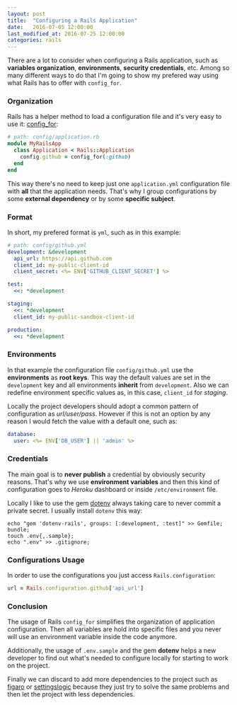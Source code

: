 ```yaml
---
layout: post
title:  "Configuring a Rails Application"
date:   2016-07-05 12:00:00
last_modified_at: 2016-07-25 12:00:00
categories: rails
---
```


There are a lot to consider when configuring a Rails application, such as **variables organization**, **environments**, **security credentials**, etc. Among so many different ways to do that I'm going to show my prefered way using what Rails has to offer with `config_for`.

### Organization

Rails has a helper method to load a configuration file and it's very easy to use it: [config_for](http://api.rubyonrails.org/classes/Rails/Application.html#method-i-config_for):

```ruby
# path: config/application.rb
module MyRailsApp
  class Application < Rails::Application
    config.github = config_for(:github)
  end
end
```

This way there's no need to keep just one `application.yml` configuration file with **all** that the application needs. That's why I group configurations by some **external dependency** or by some **specific subject**.

### Format

In short, my prefered format is `yml`, such as in this example:

```yml
# path: config/github.yml
development: &development
  api_url: https://api.github.com
  client_id: my-public-client-id
  client_secret: <%= ENV['GITHUB_CLIENT_SECRET'] %>

test:
  <<: *development

staging:
  <<: *development
  client_id: my-public-sandbox-client-id

production:
  <<: *development
```

### Environments

In that example the configuration file `config/github.yml` use the **environments** as **root keys**. This way the default values are set in the `development` key and all environments **inherit** from `development`. Also we can redefine environment specific values as, in this case, `client_id` for *staging*.

Locally the project developers should adopt a common pattern of configuration as *url/user/pass*. However if this is not an option by any reason I would fetch the value with a default one, such as:

```yml
database:
  user: <%= ENV['DB_USER'] || 'admin' %>
```

### Credentials

The main goal is to **never publish** a credential by obviously security reasons. That's why we use **environment variables** and then this kind of configuration goes to *Heroku* dashboard or inside `/etc/environment` file.

Locally I like to use the gem [dotenv](https://github.com/bkeepers/dotenv) always taking care to never commit a private secret. I usually install `dotenv` this way:

```shell
echo "gem 'dotenv-rails', groups: [:development, :test]" >> Gemfile;
bundle;
touch .env{,.sample};
echo ".env" >> .gitignore;
```

### Configurations Usage

In order to use the configurations you just access `Rails.configuration`:

```ruby
url = Rails.configuration.github['api_url']
```

### Conclusion

The usage of Rails `config_for` simplifies the organization of application configuration. Then all variables are hold into specific files and you never will use an environment variable inside the code anymore.

Additionally, the usage of `.env.sample` and the gem **dotenv** helps a new developer to find out what's needed to configure locally for starting to work on the project.

Finally we can discard to add more dependencies to the project such as [figaro](https://github.com/laserlemon/figaro) or [settingslogic](https://github.com/settingslogic/settingslogic) because they just try to solve the same problems and then let the project with less dependencies.
